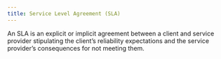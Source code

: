 ```yaml
---
title: Service Level Agreement (SLA)
---
```

An SLA is an explicit or implicit agreement between a client and service provider stipulating the client’s reliability expectations and the service provider’s consequences for not meeting them. 